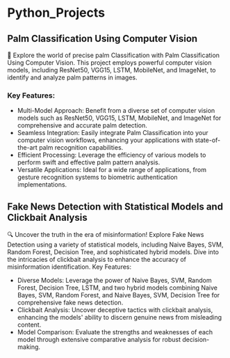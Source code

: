 # Python_Projects

## Palm Classification Using Computer Vision
🌟 Explore the world of precise palm Classification with Palm Classification Using Computer Vision. This project employs powerful computer vision models, including ResNet50, VGG15, LSTM, MobileNet, and ImageNet, to identify and analyze palm patterns in images.
### Key Features:
+ Multi-Model Approach: Benefit from a diverse set of computer vision models such as ResNet50, VGG15, LSTM, MobileNet, and ImageNet for comprehensive and accurate palm detection.
+ Seamless Integration: Easily integrate Palm Classification into your computer vision workflows, enhancing your applications with state-of-the-art palm recognition capabilities.
+ Efficient Processing: Leverage the efficiency of various models to perform swift and effective palm pattern analysis.
+ Versatile Applications: Ideal for a wide range of applications, from gesture recognition systems to biometric authentication implementations.


## Fake News Detection with Statistical Models and Clickbait Analysis
🔍 Uncover the truth in the era of misinformation! Explore Fake News Detection using a variety of statistical models, including Naive Bayes, SVM, Random Forest, Decision Tree, and sophisticated hybrid models. Dive into the intricacies of clickbait analysis to enhance the accuracy of misinformation identification.
Key Features:
+ Diverse Models: Leverage the power of Naive Bayes, SVM, Random Forest, Decision Tree, LSTM, and two hybrid models combining Naive Bayes, SVM, Random Forest, and Naive Bayes, SVM, Decision Tree for comprehensive fake news detection.
+ Clickbait Analysis: Uncover deceptive tactics with clickbait analysis, enhancing the models' ability to discern genuine news from misleading content.
+ Model Comparison: Evaluate the strengths and weaknesses of each model through extensive comparative analysis for robust decision-making.
